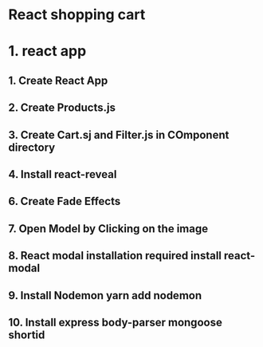 # React shopping cart
# 1. react app
## 1. Create React App 
## 2. Create Products.js
## 3. Create Cart.sj and Filter.js in COmponent directory
## 4.  Install react-reveal
## 6. Create Fade Effects
## 7. Open Model by Clicking on the image 
## 8. React modal installation required install react-modal
## 9. Install Nodemon yarn add nodemon
## 10. Install express body-parser mongoose shortid
